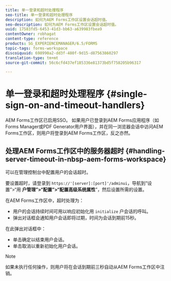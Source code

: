 ```yaml
---
title: 单一登录和超时处理程序
seo-title: 单一登录和超时处理程序
description: 如何为AEM Forms工作区设置会话超时值。
seo-description: 如何为AEM Forms工作区设置会话超时值。
uuid: 17583fd5-6453-41d3-bb63-a639983fbea9
contentOwner: robhagat
content-type: reference
products: SG_EXPERIENCEMANAGER/6.5/FORMS
topic-tags: forms-workspace
discoiquuid: 698990a2-dd3f-480f-9d15-d87563860297
translation-type: tm+mt
source-git-commit: 56c6cfd437ef185336e81373bd5f758205b96317

---
```



# 单一登录和超时处理程序 {#single-sign-on-and-timeout-handlers}

AEM Forms工作区已启用SSO。 如果用户已登录到AEM Forms应用程序（如Forms Manager或PDF Generator用户界面），并在同一浏览器会话中访问AEM Forms工作区，则用户将登录到AEM Forms工作区，反之亦然。

## 处理AEM Forms工作区中的服务器超时 {#handling-server-timeout-in-nbsp-aem-forms-workspace}

可以在管理控制台中配置用户的会话超时。

要设置超时，请登录到 `https://'[server]:[port]'/adminui`，导航到“设置”>“用 **户管理”>“配置”>“配置高级系统属性**”，然后设置所需的设置。

在AEM Forms工作区中，超时处理为：

* 用户的会话持续时间可用以响应初始化用 `initialize` 户会话的呼叫。
* 弹出对话框会通知用户会话即将过期，时间为会话到期前15秒。

在此弹出对话框中：

* 单击确定以结束用户会话。
* 单击取消以重新初始化用户会话。

>[!NOTE]
>
>如果未执行任何操作，则用户将在会话到期前三秒自动从AEM Forms工作区中注销。
